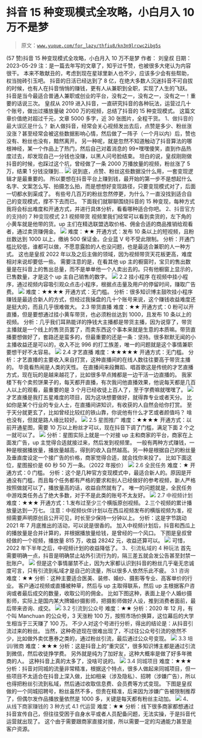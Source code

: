 # 抖音 15 种变现模式全攻略，小白月入 10 万不是梦

> 原文：[`www.yuque.com/for_lazy/thfiu8/kn3n9lrcwc2ibg5s`](https://www.yuque.com/for_lazy/thfiu8/kn3n9lrcwc2ibg5s)

<ne-h2 id="7121272e" data-lake-id="7121272e"><ne-heading-ext><ne-heading-anchor></ne-heading-anchor><ne-heading-fold></ne-heading-fold></ne-heading-ext><ne-heading-content><ne-text id="ua7f42046">(57 赞)抖音 15 种变现模式全攻略，小白月入 10 万不是梦</ne-text></ne-heading-content></ne-h2> <ne-p id="u8e834ae7" data-lake-id="u8e834ae7"><ne-text id="u3b190ff9">作者： 刘皇叔</ne-text></ne-p> <ne-p id="ua64d2694" data-lake-id="ua64d2694"><ne-text id="u3ffb43d7">日期：2023-05-29</ne-text></ne-p> <ne-p id="u3d8773bb" data-lake-id="u3d8773bb"><ne-text id="uaeefdb73" ne-bold="true">注：是一篇去年写的文章了，知乎过千赞，也被很多大佬认为内容很干。</ne-text></ne-p> <ne-p id="ub09699be" data-lake-id="ub09699be"><ne-text id="u09d3a692" ne-bold="true">本来不敢献丑的，考虑到现在星球里新人也不少，应该多少会有些帮助，权当抛砖引玉吧。</ne-text></ne-p> <ne-p id="ue10ad049" data-lake-id="ue10ad049"><ne-text id="u7b876938">抖音的日活已经达到了 8 亿，在绝大多数人沉迷抖音不可自拔的时候，也有人在抖音悄悄的赚钱，更有人从兼职到全职，实现了人生的飞跃。</ne-text></ne-p> <ne-p id="u48c1ba32" data-lake-id="u48c1ba32"><ne-text id="ue0f8d8cb">抖音是当今最适合普通人兼职或创业的平台，没有之一，没有之一，没有之一！重要的话说三次。</ne-text></ne-p> <ne-p id="u43083d37" data-lake-id="u43083d37"><ne-text id="u1b660a10" ne-bold="true">皇叔从 2019 进入抖音，一直研究抖音的各种玩法，运营过几十个账号，做出过播放量破 2000 万的视频，总结了抖音的 15 种变现模式。</ne-text></ne-p> <ne-p id="u3e5af28b" data-lake-id="u3e5af28b"><ne-text id="u76a50c21">这篇文章价值绝对超过千元，文章 5000 多字，近 30 张图片，全程干货。</ne-text></ne-p> <ne-h2 id="9d280cb5" data-lake-id="9d280cb5"><ne-heading-ext><ne-heading-anchor></ne-heading-anchor><ne-heading-fold></ne-heading-fold></ne-heading-ext><ne-heading-content><ne-text id="uc4351f51" style="background-color: rgb(255, 255, 255); color: rgb(47, 48, 52);">1、做抖音的最大误区是什么？</ne-text></ne-heading-content></ne-h2> <ne-p id="u0bbdd2fe" data-lake-id="u0bbdd2fe"><ne-text id="u6bd8b3fb">新人做抖音，经常会关心视频发出去后，点赞是多少、粉丝涨没涨？甚至经常会被这些数据影响心情，然后做了一阵子（一个月以内）后，赞也没有、粉丝也没有，黯然离开。</ne-text></ne-p> <ne-p id="uea6adc70" data-lake-id="uea6adc70"><ne-text id="u0f8ba46f">另一种呢，就是忽然不知道触动了抖音算法的哪根神经，某一个作品上了热门，然后自己对着消息的 99+嘿嘿傻笑，直到作品热度过去，却发现自己一分钱也没赚，以黑人问号脸结束。</ne-text></ne-p> <ne-p id="u7603c29d" data-lake-id="u7603c29d"><ne-text id="u92b4ee9d" ne-bold="true">坦白的说，皇叔刚刚做抖音的时候，也踩过这个坑，曾经做了一条 2000 万播放量的视频，粉丝涨了 5 万，结果 1 分钱没赚到...</ne-text></ne-p> <ne-p id="u856a3b74" data-lake-id="u856a3b74"><ne-card data-card-name="image" data-card-type="inline" id="JSRd2" data-event-boundary="card">![](img/a4e803a93313c005e87617a8dab414c7.png)</ne-card></ne-p> <ne-p id="uc8f66fce" data-lake-id="uc8f66fce"><ne-text id="ubeb68efc">说到底，点赞、粉丝这些数据没什么用，一套变现逻辑才是最重要的。</ne-text></ne-p> <ne-p id="ub048a921" data-lake-id="ub048a921"><ne-text id="ufa281c70" ne-bold="true">所以要想在抖音平台上赚到钱，最开始的第一步不是想起什么名字、文案怎么写、拍摄怎么拍，而是想想好变现路径，只要变现模式对了，后面一切都水到渠成了。</ne-text></ne-p> <ne-p id="u1af46189" data-lake-id="u1af46189"><ne-text id="u6ab8c8fb">有些号几百万的粉丝忽然停更，为什么？一直没找到适合自己的变现模式，撑不下去而已。</ne-text></ne-p> <ne-p id="ucf997ef3" data-lake-id="ucf997ef3"><ne-text id="ub5554067">下面我们就聊聊围绕抖音的 15 种变现，每种方式我将会标出难度和开通方式，并进行具体分析，看看哪种适合你吧。</ne-text></ne-p> <ne-h2 id="0e0b746d" data-lake-id="0e0b746d"><ne-heading-ext><ne-heading-anchor></ne-heading-anchor><ne-heading-fold></ne-heading-fold></ne-heading-ext><ne-heading-content><ne-text id="ud8a78ce0" style="background-color: rgb(255, 255, 255); color: rgb(47, 48, 52);">2、抖音官方的支持的 7 种变现模式</ne-text></ne-heading-content></ne-h2> <ne-h3 id="0424cb82" data-lake-id="0424cb82"><ne-heading-ext><ne-heading-anchor></ne-heading-anchor><ne-heading-fold></ne-heading-fold></ne-heading-ext><ne-heading-content><ne-text id="u31ba239a" ne-bold="true">2.1 视频带货</ne-text></ne-heading-content></ne-h3> <ne-p id="ubfe59820" data-lake-id="ubfe59820"><ne-text id="ud1c79c3c">视频里我们经常可以看到卖货的，左下角的小黄车就是他带的货。up 主们在精选联盟选取价格、佣金合适的商品推销给观看者，通过卖货赚佣金。</ne-text></ne-p> <ne-p id="ueeefc0b8" data-lake-id="ueeefc0b8"><ne-card data-card-name="image" data-card-type="inline" id="cZeRt" data-event-boundary="card">![](img/49cca67e26e841373b45e0e5ddf952d9.png)</ne-card></ne-p> <ne-p id="uf0120705" data-lake-id="uf0120705"><ne-text id="udc9c37a8" ne-bold="true">难度：</ne-text><ne-text id="u3836d449">★★</ne-text></ne-p> <ne-p id="u44a4731f" data-lake-id="u44a4731f"><ne-text id="uefe4ce7c" ne-bold="true">开通方式：</ne-text><ne-text id="ud1f1d7cf">发布 10 条以上的短视频，且粉丝数达到 1000 以上，缴纳 500 保证金。企业蓝 V 号不受此限制。</ne-text></ne-p> <ne-p id="u40311905" data-lake-id="u40311905"><ne-text id="u38dc05d7" ne-bold="true">分析：</ne-text><ne-text id="u34de530d">开通门槛比较低，谁都可以做，不愿意露脸的人也没问题，也是最适合兼职的人一种方式。</ne-text></ne-p> <ne-p id="u79d29c0b" data-lake-id="u79d29c0b"><ne-text id="u20595063">这也是皇叔 2022 年以及之后主做的领域，因为视频带货天花板更高，难度相对来说却要低一些。</ne-text></ne-p> <ne-p id="ua771a8b2" data-lake-id="ua771a8b2"><ne-text id="u395fbcf3">需要注意的是，在看其他 up 主的橱窗时，宝贝的售出数量是在抖音上的售出总量，而不是单单他一个人卖出去的。只有他橱窗上显示的，已售数量，才是这个 up 主自己销售的数字。</ne-text></ne-p> <ne-p id="u748d75a8" data-lake-id="u748d75a8"><ne-card data-card-name="image" data-card-type="inline" id="YCl0w" data-event-boundary="card">![](img/a11ed4ca60a716d567123ff8fe00d4ac.png)</ne-card></ne-p> <ne-h3 id="f53cc104" data-lake-id="f53cc104"><ne-heading-ext><ne-heading-anchor></ne-heading-anchor><ne-heading-fold></ne-heading-fold></ne-heading-ext><ne-heading-content><ne-text id="u3bfcd145" ne-bold="true">2.2 挂小程序</ne-text></ne-heading-content></ne-h3> <ne-p id="u5993f686" data-lake-id="u5993f686"><ne-text id="u9394e2d8">在视频中挂小程序，通过视频内容吸引观众点击小程序，根据点击量及用户的停留时间，赚取广告费。</ne-text></ne-p> <ne-p id="u3e3c0cb4" data-lake-id="u3e3c0cb4"><ne-card data-card-name="image" data-card-type="inline" id="Lqkdx" data-event-boundary="card">![](img/a9b6a2eb12e6466600f170b4fcbdadb1.png)</ne-card></ne-p> <ne-p id="ub223beb1" data-lake-id="ub223beb1"><ne-text id="u8a35dc93" ne-bold="true">难度：</ne-text><ne-text id="u98819208">★★★★</ne-text></ne-p> <ne-p id="uc35c2e9a" data-lake-id="uc35c2e9a"><ne-text id="ua7784472" ne-bold="true">开通方式：</ne-text><ne-text id="u8890d59f">无门槛。</ne-text></ne-p> <ne-p id="u698946de" data-lake-id="u698946de"><ne-text id="u3c76094f" ne-bold="true">分析：</ne-text><ne-text id="ube80a93c">很多知识博主鼓吹挂小程序赚钱是最适合新人的方式，但经过我操盘的几十个账号来说，这个赚钱收益难度还是挺大的，而且几乎很难做大。</ne-text></ne-p> <ne-h3 id="8bc0ffee" data-lake-id="8bc0ffee"><ne-heading-ext><ne-heading-anchor></ne-heading-anchor><ne-heading-fold></ne-heading-fold></ne-heading-ext><ne-heading-content><ne-text id="u0de45593" ne-bold="true">2.3 带货直播</ne-text></ne-heading-content></ne-h3> <ne-p id="u9da12783" data-lake-id="u9da12783"><ne-text id="ucd753121" ne-bold="true">难度：</ne-text><ne-text id="u4e438e5c">★★</ne-text></ne-p> <ne-p id="uc95b2793" data-lake-id="uc95b2793"><ne-text id="u87a64aab" ne-bold="true">开通方式：</ne-text><ne-text id="u2583bc14">0 粉可以开直播，但是要想通过挂小黄车带货，也必须粉丝达到 1000，且发布 10 条以上的视频。</ne-text></ne-p> <ne-p id="u8d0d4e4e" data-lake-id="u8d0d4e4e"><ne-text id="u28c08c1c" ne-bold="true">分析：</ne-text><ne-text id="uedec7883">几乎我们耳熟能详的挣钱大主播都是带货主播，因为说穿了，带货主播就是一个线上的售货员罢了，而卖东西这个事本来就是生意的本质嘛。带货直播要想做好了，套路还是蛮多的，但最重要的还是一条：坚持。很多默默无闻的小主播收益还是可以的，收入不比 996 的打工族差，唯一的问题就是这个事情兼职要想干好不太容易。</ne-text></ne-p> <ne-p id="u7619a3c3" data-lake-id="u7619a3c3"><ne-card data-card-name="image" data-card-type="inline" id="du8hT" data-event-boundary="card">![](img/8e358f10ec0c93aa1422cc7f52a8d2d2.png)</ne-card></ne-p> <ne-h3 id="852f3499" data-lake-id="852f3499"><ne-heading-ext><ne-heading-anchor></ne-heading-anchor><ne-heading-fold></ne-heading-fold></ne-heading-ext><ne-heading-content><ne-text id="u7dad965d" ne-bold="true">2.4 才艺直播</ne-text></ne-heading-content></ne-h3> <ne-p id="ua10ac646" data-lake-id="ua10ac646"><ne-text id="u27ddac84" ne-bold="true">难度：</ne-text><ne-text id="u0bc2dfd3">★★★★★</ne-text></ne-p> <ne-p id="ue7cd294d" data-lake-id="ue7cd294d"><ne-text id="ub12cad4b" ne-bold="true">开通方式：</ne-text><ne-text id="u413b83ed">无门槛。</ne-text></ne-p> <ne-p id="u1067f27a" data-lake-id="u1067f27a"><ne-text id="u81866013" ne-bold="true">分析：</ne-text><ne-text id="ub33f3dce">才艺直播的主要收入来自打赏，这种直播间的在线人数往往要高于带货主播的。</ne-text></ne-p> <ne-p id="u370dde21" data-lake-id="u370dde21"><ne-text id="uc10b4cd2">毕竟看热闹是人类的天性。</ne-text></ne-p> <ne-p id="u611feccd" data-lake-id="u611feccd"><ne-text id="u93798b1e">在直播间来段舞蹈、唱首歌这是传统的才艺直播方式，现在玩的是越来越花了，比如很多早点摊都是一边干活一边直播的。</ne-text></ne-p> <ne-p id="u72238527" data-lake-id="u72238527"><ne-text id="u7d6b3f98">我家楼下有个卖煎饼果子的，每天都开直播，有次我问他直播效果，他说每天都是几百人以上的观看，最重要的是 3 个月已经收徒上百人了，至于学费嘛就嘿嘿了。</ne-text></ne-p> <ne-p id="ufc0a52f7" data-lake-id="ufc0a52f7"><ne-card data-card-name="image" data-card-type="inline" id="E3V9F" data-event-boundary="card">![](img/12a9a8beaf1091ac5f14dcc77008a82c.png)</ne-card></ne-p> <ne-p id="u316c4ab8" data-lake-id="u316c4ab8"><ne-text id="ua8238f95" ne-bold="true">才艺直播是我打五星难度的项目，因为这块想要做好，就得靠专业或者天分。</ne-text></ne-p> <ne-p id="u01939fdd" data-lake-id="u01939fdd"><ne-text id="u205227a2">比如你是某个行业的专业人士，在直播间讲知识，有收获的人自然会给你打赏。</ne-text></ne-p> <ne-p id="ue3c93552" data-lake-id="ue3c93552"><ne-text id="u5340b2f0">至于天分就更玄了，比如曾经比较红的铁山靠，你说他有什么才艺或者颜值吗？</ne-text></ne-p> <ne-p id="u1a760e81" data-lake-id="u1a760e81"><ne-text id="ub7b8da23">啥也没有，但就是路人缘比较好。</ne-text></ne-p> <ne-p id="u89e53c07" data-lake-id="u89e53c07"><ne-card data-card-name="image" data-card-type="inline" id="yDAwS" data-event-boundary="card">![](img/77858a5e01b5bacb98452f25bfc3b6f3.png)</ne-card></ne-p> <ne-h3 id="0afb243e" data-lake-id="0afb243e"><ne-heading-ext><ne-heading-anchor></ne-heading-anchor><ne-heading-fold></ne-heading-fold></ne-heading-ext><ne-heading-content><ne-text id="u43d3746a" style="background-color: rgb(255, 255, 255); color: rgb(47, 48, 52);">2.5 星图推广</ne-text></ne-heading-content></ne-h3> <ne-p id="u42030725" data-lake-id="u42030725"><ne-text id="ubc5cc92c" ne-bold="true">难度：</ne-text><ne-text id="u91117bd5">★★★★</ne-text></ne-p> <ne-p id="u2faf53e9" data-lake-id="u2faf53e9"><ne-text id="u4c97a773" ne-bold="true">开通方式：</ne-text><ne-text id="u05849b9a">以前开通星图，需要 10 万以上粉丝才可以，现在抖音下调了门槛，满足下面 2 个之一就可以了。</ne-text></ne-p> <ne-p id="u12f73566" data-lake-id="u12f73566"><ne-card data-card-name="image" data-card-type="inline" id="iTuj9" data-event-boundary="card">![](img/983d2b4c76bf24a3f6c99104ace2a5f8.png)</ne-card></ne-p> <ne-p id="ud8497dde" data-lake-id="ud8497dde"><ne-text id="u67624639" ne-bold="true">分析：</ne-text><ne-text id="ub5a5cd27">星图实际上就是一个对接 up 主和商家的平台，商家在上面发广告，up 主觉得合适就接过来，然后发到视频里。</ne-text></ne-p> <ne-p id="u6392e6b8" data-lake-id="u6392e6b8"><ne-text id="u59df6872">一般有两种方式赚钱，一种是根据播放量，播放量越高，得到的收入自然越高。另一种是根据自己的粉丝量及垂直度设定一个接广告的价格，商家觉得合适，就会找你来投了。</ne-text></ne-p> <ne-p id="uf36b3e61" data-lake-id="uf36b3e61"><ne-text id="u28c889fd" ne-bold="true">比如下面这位，星图报价是 60 秒 50 万一条。（2022 年报价）</ne-text></ne-p> <ne-p id="u2ad97ebb" data-lake-id="u2ad97ebb"><ne-card data-card-name="image" data-card-type="inline" id="GhRkp" data-event-boundary="card">![](img/e570b2d14d356c3e940954535de0db82.png)</ne-card></ne-p> <ne-h3 id="b53f8304" data-lake-id="b53f8304"><ne-heading-ext><ne-heading-anchor></ne-heading-anchor><ne-heading-fold></ne-heading-fold></ne-heading-ext><ne-heading-content><ne-text id="u61e4943c" style="background-color: rgb(255, 255, 255); color: rgb(47, 48, 52);">2.6 全民任务</ne-text></ne-heading-content></ne-h3> <ne-p id="ud9173b56" data-lake-id="ud9173b56"><ne-text id="u931dc48b" ne-bold="true">难度：</ne-text><ne-text id="u391cb124">★</ne-text></ne-p> <ne-p id="udccc6495" data-lake-id="udccc6495"><ne-text id="u31e9732a" ne-bold="true">开通方式：</ne-text><ne-text id="u67e9bb4f">0 门槛。</ne-text></ne-p> <ne-p id="u2952bb73" data-lake-id="u2952bb73"><ne-text id="u68da9de2" ne-bold="true">分析：</ne-text><ne-text id="u1d3ad3a0">这个是几种官方变现模式中，最适合新人的。原因是开通没有门槛，而且每个任务都有严格的要求和别人已经做好的参考视频，新人严格按照做就可以了，播放量高的话，收益自然就有了。</ne-text></ne-p> <ne-p id="u5539e9d4" data-lake-id="u5539e9d4"><ne-text id="u853e0f4b">唯一的问题就是，全民任务中游戏类任务占了绝大多数，对于不是此类的账号不太友好。</ne-text></ne-p> <ne-p id="ub3560a89" data-lake-id="ub3560a89"><ne-card data-card-name="image" data-card-type="inline" id="q6Pxh" data-event-boundary="card">![](img/4ca5217cd09de454edf7d8b46cfef576.png)</ne-card></ne-p> <ne-h3 id="73a7c631" data-lake-id="73a7c631"><ne-heading-ext><ne-heading-anchor></ne-heading-anchor><ne-heading-fold></ne-heading-fold></ne-heading-ext><ne-heading-content><ne-text id="u2ddf357f" style="background-color: rgb(255, 255, 255); color: rgb(47, 48, 52);">2.7 中视频计划</ne-text></ne-heading-content></ne-h3> <ne-p id="u3845824a" data-lake-id="u3845824a"><ne-text id="ucd4ae0fb" ne-bold="true">难度：</ne-text><ne-text id="uc076f420">★★★</ne-text></ne-p> <ne-p id="u8de7c750" data-lake-id="u8de7c750"><ne-text id="u4450e036" ne-bold="true">开通方式：</ne-text><ne-text id="u2d999c93">1.发布过至少三个横版原创视频。</ne-text></ne-p> <ne-p id="ufdfba7c5" data-lake-id="ufdfba7c5"><ne-text id="u3b494e92">2.三个视频的累计播放量达到一万七。</ne-text></ne-p> <ne-p id="ua0c77dbd" data-lake-id="ua0c77dbd"><ne-text id="u3202f1e9">注意：中视频伙伴计划以在西瓜视频发布的横版视频为准，视频需要声明原创且公开可见，时长至少保持一分钟以上。</ne-text></ne-p> <ne-p id="uc7782c03" data-lake-id="uc7782c03"><ne-text id="ue5641ce9" ne-bold="true">分析：</ne-text><ne-text id="u391563ca">这是字节跳动 2021 年 7 月底推出的活动，可以说是很香的。</ne-text></ne-p> <ne-p id="u75ab9a9f" data-lake-id="u75ab9a9f"><ne-text id="udab6429b">加入中视频计划后，抖音和西瓜上的播放量是合并计算的，并根据播放量给钱，是曾经的一个风口。</ne-text></ne-p> <ne-p id="u31c17baa" data-lake-id="u31c17baa"><ne-text id="u4210f1d1">下图是皇叔曾经做的一个视频，播放量 815 万，收益 28242 元，收益还算可以。</ne-text></ne-p> <ne-p id="u03b4e63f" data-lake-id="u03b4e63f"><ne-card data-card-name="image" data-card-type="inline" id="pcyI6" data-event-boundary="card">![](img/d6842b738e3b37e5e3c2bb21bb512a83.png)</ne-card></ne-p> <ne-p id="u1d1f0aa8" data-lake-id="u1d1f0aa8"><ne-text id="uc59f50fd">可惜，2022 年下半年之后，中视频计划的收益降低了。</ne-text></ne-p> <ne-h2 id="76c489e8" data-lake-id="76c489e8"><ne-heading-ext><ne-heading-anchor></ne-heading-anchor><ne-heading-fold></ne-heading-fold></ne-heading-ext><ne-heading-content><ne-text id="u57370576" style="background-color: rgb(255, 255, 255); color: rgb(47, 48, 52);">3、引流私域的 4 种玩法</ne-text></ne-heading-content></ne-h2> <ne-p id="ua4019ac0" data-lake-id="ua4019ac0"><ne-text id="u04cda739">首先需要明确一点，抖音是明确禁止站外引流行为的，隔三差五就会发公告甚至封禁一批账户。</ne-text></ne-p> <ne-p id="u41d82c8d" data-lake-id="u41d82c8d"><ne-card data-card-name="image" data-card-type="inline" id="Ogp04" data-event-boundary="card">![](img/731c59ac516e08fbf0673a174f80a00d.png)</ne-card></ne-p> <ne-p id="u695c20df" data-lake-id="u695c20df"><ne-text id="u1391c5fb">但是这个事情屡禁不止，因为大家都认识到抖音的粉丝几乎毫无忠诚度可言，只有引流到私域才是自己的流量，所以很多人依然乐此不疲。</ne-text></ne-p> <ne-h3 id="da9bfc72" data-lake-id="da9bfc72"><ne-heading-ext><ne-heading-anchor></ne-heading-anchor><ne-heading-fold></ne-heading-fold></ne-heading-ext><ne-heading-content><ne-text id="uffe28ca8" style="background-color: rgb(255, 255, 255); color: rgb(47, 48, 52);">3.1 咨询</ne-text></ne-heading-content></ne-h3> <ne-p id="uc57095fe" data-lake-id="uc57095fe"><ne-text id="u6da5a518" ne-bold="true">难度：</ne-text><ne-text id="u200189b9">★★</ne-text></ne-p> <ne-p id="uf2cf2339" data-lake-id="uf2cf2339"><ne-text id="ue2869925" ne-bold="true">分析：</ne-text><ne-text id="u2364c66c">这种主要适合医美、装修、婚纱、摄影等专业、高客单价的行业。</ne-text></ne-p> <ne-p id="ubdcdef88" data-lake-id="ubdcdef88"><ne-text id="ua9ce7f93">客户通过视频或直播被种草，然后与 up 主取得联系，然后 up 主根据客户咨询或者最后成交的数量，收取公司的佣金。</ne-text></ne-p> <ne-p id="u86bef3dd" data-lake-id="u86bef3dd"><ne-text id="u1ad7fdf4">比如下图这种，表面上是个人婚纱摄影师，实际上是国内某大牌婚纱摄影师，把摄影师做好人设，推到消费者面前，最后带来咨询、成交。</ne-text></ne-p> <ne-p id="u60600aeb" data-lake-id="u60600aeb"><ne-card data-card-name="image" data-card-type="inline" id="nXeiV" data-event-boundary="card">![](img/a7c022f4d18a3bcd5815bf4a5ddee22a.png)</ne-card></ne-p> <ne-h3 id="1797446d" data-lake-id="1797446d"><ne-heading-ext><ne-heading-anchor></ne-heading-anchor><ne-heading-fold></ne-heading-fold></ne-heading-ext><ne-heading-content><ne-text id="u808e602e" style="background-color: rgb(255, 255, 255); color: rgb(47, 48, 52);">3.2 引流到公众号</ne-text></ne-heading-content></ne-h3> <ne-p id="u29b6b44c" data-lake-id="u29b6b44c"><ne-text id="ud5a78fdc" ne-bold="true">难度：</ne-text><ne-text id="u3cf03762">★★</ne-text></ne-p> <ne-p id="u5f287afd" data-lake-id="u5f287afd"><ne-text id="u61424660" ne-bold="true">分析：</ne-text><ne-text id="u1143762e">2020 年 12 月，有个叫 Manchuan 的公众号，3 天涨粉 100 万，按照市场价换算，这位幕后的大学生相当于三天赚了 100 万。</ne-text></ne-p> <ne-p id="u2663ea59" data-lake-id="u2663ea59"><ne-text id="u8ef86a2a">不少人对这个号进行分析，得出的结论是：从抖音引流过来的粉丝。</ne-text></ne-p> <ne-p id="u676690e6" data-lake-id="u676690e6"><ne-text id="u78a89e43">当然，这种奇迹现在很难出现了，不过往公众号引流的依然不少，比如做外卖优惠券之类的，通过粉丝引流，最后通过公众号变现。</ne-text></ne-p> <ne-p id="uf227769c" data-lake-id="uf227769c"><ne-card data-card-name="image" data-card-type="inline" id="h909P" data-event-boundary="card">![](img/3738b0933b427d52e60afa39e2bf43a6.png)</ne-card></ne-p> <ne-h3 id="f9c89258" data-lake-id="f9c89258"><ne-heading-ext><ne-heading-anchor></ne-heading-anchor><ne-heading-fold></ne-heading-fold></ne-heading-ext><ne-heading-content><ne-text id="u82ef6553" style="background-color: rgb(255, 255, 255); color: rgb(47, 48, 52);">3.3 培训/微商</ne-text></ne-heading-content></ne-h3> <ne-p id="u6f0ddcb9" data-lake-id="u6f0ddcb9"><ne-text id="ua3ee4b3d" ne-bold="true">难度：</ne-text><ne-text id="u669ba8ec">★★★</ne-text></ne-p> <ne-p id="u2e89384a" data-lake-id="u2e89384a"><ne-text id="u79f197e5" ne-bold="true">分析：</ne-text><ne-text id="uab14e034">这是抖音上的“重灾区”，很多知识博主都是通过引流到微信，然后收徒挣学费。</ne-text></ne-p> <ne-p id="u49dd90ab" data-lake-id="u49dd90ab"><ne-text id="u17a0a17d">另外就是纯为了加好友，这种大概率是做了好多年微商的人。</ne-text></ne-p> <ne-p id="u2f963be5" data-lake-id="u2f963be5"><ne-text id="u9cc76fa6">这种抖音上真的太多了，没啥可说的。</ne-text></ne-p> <ne-p id="uab3b1af5" data-lake-id="uab3b1af5"><ne-card data-card-name="image" data-card-type="inline" id="Ne4Ec" data-event-boundary="card">![](img/3fccb6f1a7db8581abf1623aad01c57b.png)</ne-card></ne-p> <ne-h3 id="259709b2" data-lake-id="259709b2"><ne-heading-ext><ne-heading-anchor></ne-heading-anchor><ne-heading-fold></ne-heading-fold></ne-heading-ext><ne-heading-content><ne-text id="uf490741a" style="background-color: rgb(255, 255, 255); color: rgb(47, 48, 52);">3.4 同城项目</ne-text></ne-heading-content></ne-h3> <ne-p id="u095a24a4" data-lake-id="u095a24a4"><ne-text id="uf94b19fc" ne-bold="true">难度：</ne-text><ne-text id="u5b55707f">★★★</ne-text></ne-p> <ne-p id="u7ac37064" data-lake-id="u7ac37064"><ne-text id="uec78d558" ne-bold="true">分析：</ne-text><ne-text id="u7ca87dc8">抖音对同城的流量非常精准，根据这个特点，很多人做起来同城项目，但一些项目不太适合在抖音上深入做，比如相亲（涉及隐私）、招聘（涉嫌广告），所以也得把粉丝引流到私域，然后通过收取信息费、会员费等方式变现。</ne-text></ne-p> <ne-p id="u908ceb3b" data-lake-id="u908ceb3b"><ne-text id="u43479dcc">下图是皇叔做的一个同城招聘号，粉丝虽然不多，但贵在精准，后来因为涉嫌广告被限制推荐了，但偶尔发作品播放量依然是 1000 多，关键是每天都有粉丝主动加。</ne-text></ne-p> <ne-p id="u0b2db141" data-lake-id="u0b2db141"><ne-card data-card-name="image" data-card-type="inline" id="J6mjq" data-event-boundary="card">![](img/af708630d8dee8fbb6a0ca136f22ef02.png)</ne-card></ne-p> <ne-h2 id="06a80898" data-lake-id="06a80898"><ne-heading-ext><ne-heading-anchor></ne-heading-anchor><ne-heading-fold></ne-heading-fold></ne-heading-ext><ne-heading-content><ne-text id="ua6ed7c78" style="background-color: rgb(255, 255, 255); color: rgb(47, 48, 52);">4、从线下商家赚钱的 3 种方式</ne-text></ne-heading-content></ne-h2> <ne-h3 id="2a1c1431" data-lake-id="2a1c1431"><ne-heading-ext><ne-heading-anchor></ne-heading-anchor><ne-heading-fold></ne-heading-fold></ne-heading-ext><ne-heading-content><ne-text id="u78f60fde" style="background-color: rgb(255, 255, 255); color: rgb(47, 48, 52);">4.1 代运营</ne-text></ne-heading-content></ne-h3> <ne-p id="u6dcbeda1" data-lake-id="u6dcbeda1"><ne-text id="u638bc3c7" ne-bold="true">难度：</ne-text><ne-text id="u6d959535">★★</ne-text></ne-p> <ne-p id="ua2b35661" data-lake-id="ua2b35661"><ne-text id="ufb9dfdbb" ne-bold="true">分析：</ne-text><ne-text id="u8ef42eff">线下很多商家都想通过抖音宣传自己，但往往受困于自身水平或者人员配备问题，无法实操，于是抖音代运营就出现了。</ne-text></ne-p> <ne-p id="u31ff12e5" data-lake-id="u31ff12e5"><ne-text id="ufacab821">这个由于需要跟商家直接对接，所以需要一定的沟通能力甚至是客户资源。</ne-text></ne-p>